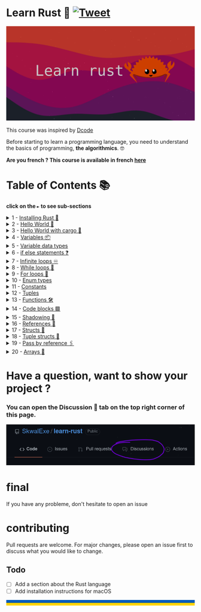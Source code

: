 # Learn Rust 🦀 [![Tweet](https://img.shields.io/twitter/url/http/shields.io.svg?style=social)](https://twitter.com/intent/tweet?url=https%3A%2F%2Fgithub.com%2FSkwalExe%2Flearn-rust&text=Started%20learning%20rust%20with%20@SkwalExe%20learn-rust%20project)

![banner](images/banner.png)

This course was inspired by [Dcode](https://www.youtube.com/watch?v=vOMJlQ5B-M0&list=PLVvjrrRCBy2JSHf9tGxGKJ-bYAN_uDCUL)

Before starting to learn a programming language, you need to understand the basics of programming, **the algorithmics**. 🤓

**Are you french ? This course is available in french [here](https://github.com/SkwalExe/apprendre-rust/)**

# Table of Contents 📚
**click on the `►` to see sub-sections**

<details>
    <summary>1 - <a href="https://github.com/SkwalExe/learn-rust/tree/main/course/installing-rust/">Installing Rust 🦀</a></summary>

- [Linux 😎](https://github.com/SkwalExe/learn-rust/tree/main/course/installing-rust#linux)
- [Windows 💩](https://github.com/SkwalExe/learn-rust/tree/main/course/installing-rust#windows)
</details>

<details>
    <summary>2 - <a href="https://github.com/SkwalExe/learn-rust/tree/main/course/hello-world/" >Hello World 👋</a></summary>

- [Declaring a function](https://github.com/SkwalExe/learn-rust/tree/main/course/hello-world/#declaring-a-function)
- [Printing a message 💬](https://github.com/SkwalExe/learn-rust/tree/main/course/hello-world/#printing-a-message)
- [Compiling and running a program🏃‍](https://github.com/SkwalExe/learn-rust/tree/main/course/hello-world/#compiling-and-running-a-program) 
</details>

<details>
    <summary>3 - <a href="https://github.com/SkwalExe/learn-rust/tree/main/course/hello-world-cargo/" >Hello World with cargo 🚢</a></summary>

- [What is cargo❓](https://github.com/SkwalExe/learn-rust/tree/main/course/hello-world-cargo#what-is-cargo)
- [Creating a new project🆕](https://github.com/SkwalExe/learn-rust/tree/main/course/hello-world-cargo#creating-a-new-project)
- [Compiling and running a program with cargo🏃‍](https://github.com/SkwalExe/learn-rust/tree/main/course/hello-world-cargo#compiling-and-running-a-program-with-cargo)
    - [Just compiling](https://github.com/SkwalExe/learn-rust/tree/main/course/hello-world-cargo#just-compiling)
    - [Compiling and running🏃‍](https://github.com/SkwalExe/learn-rust/tree/main/course/hello-world-cargo#compiling-and-running)
</details>

<details>
    <summary>4 - <a href="https://github.com/SkwalExe/learn-rust/tree/main/course/variables/" >Variables 📦</a></summary>

- [Declaring a variable](https://github.com/SkwalExe/learn-rust/tree/main/course/variables#declaring-a-variable)
- [Printing a variable💬](https://github.com/SkwalExe/learn-rust/tree/main/course/variables#printing-a-variable)
- [Modifying a variable](https://github.com/SkwalExe/learn-rust/tree/main/course/variables#modifying-a-variable)
- [Mutable variables](https://github.com/SkwalExe/learn-rust/tree/main/course/variables#mutable-variables)

</details>

<details>
    <summary>5 - <a href="https://github.com/SkwalExe/learn-rust/tree/main/course/variable-data-types/" >Variable data types</a></summary>

- [What are data types❓](https://github.com/SkwalExe/learn-rust/tree/main/course/variable-data-types#what-are-data-types)
- [Specifying data types](https://github.com/SkwalExe/learn-rust/tree/main/course/variable-data-types#specifying-data-types)

</details>


<details>
    <summary>6 - <a href="https://github.com/SkwalExe/learn-rust/tree/main/course/if-else-statements/" >if else statements ❓</a></summary>

- [comparison operators](https://github.com/SkwalExe/learn-rust/tree/main/course/if-else-statements#comparison-operators)
- [if](https://github.com/SkwalExe/learn-rust/tree/main/course/if-else-statements#if)
- [else](https://github.com/SkwalExe/learn-rust/tree/main/course/if-else-statements#else)
- [else if](https://github.com/SkwalExe/learn-rust/tree/main/course/if-else-statements#else-if)

</details>

<details>
    <summary>7 - <a href="https://github.com/SkwalExe/learn-rust/tree/main/course/infinite-loops/" >Infinite loops ♾️</a></summary>

- [the loop keyword ♾️](https://github.com/SkwalExe/learn-rust/tree/main/course/infinite-loops#the-loop-keyword️)
- [the break keyword 🛑](https://github.com/SkwalExe/learn-rust/tree/main/course/infinite-loops#the-break-keyword)
- [the continue keyword ➡️](https://github.com/SkwalExe/learn-rust/tree/main/course/infinite-loops#the-continue-keyword️)

</details>    

<details>
    <summary>8 - <a href="https://github.com/SkwalExe/learn-rust/tree/main/course/while-loops/" >While loops 🔁</a></summary>

- [What is a while loop ❓](https://github.com/SkwalExe/learn-rust/tree/main/course/while-loops#what-is-a-while-loop)
- [The while keyword 🔁](https://github.com/SkwalExe/learn-rust/tree/main/course/while-loops#the-while-keyword)
- [The break and continue keywords 🔑](https://github.com/SkwalExe/learn-rust/tree/main/course/while-loops#the-break-and-continue-keywords)

</details>    

<details>
    <summary>9 - <a href="https://github.com/SkwalExe/learn-rust/tree/main/course/for-loops/" >For loops 🔢</a></summary>

- [What is a for loop ❓](https://github.com/SkwalExe/learn-rust/tree/main/course/for-loops#what-is-a-for-loop)
- [The `for` keyword 🔑](https://github.com/SkwalExe/learn-rust/tree/main/course/for-loops#the-for-keyword)
- [Vector iteration](https://github.com/SkwalExe/learn-rust/tree/main/course/for-loops#vector-iteration)
    - [What is a vector❓](https://github.com/SkwalExe/learn-rust/tree/main/course/for-loops#what-is-a-vector)
    - [Declaring a vector](https://github.com/SkwalExe/learn-rust/tree/main/course/for-loops#declaring-a-vector)
    - [Iterating over a vector](https://github.com/SkwalExe/learn-rust/tree/main/course/for-loops#iterating-over-a-vector)
    - [Iterating over a vector with index 🔢](https://github.com/SkwalExe/learn-rust/tree/main/course/for-loops#iterating-over-a-vector-with-index)

</details>    

<details>
    <summary>10 - <a href="https://github.com/SkwalExe/learn-rust/tree/main/course/enum-types/" >Enum types</a></summary>

- [What is an enum type ❓](https://github.com/SkwalExe/learn-rust/tree/main/course/enum-types#what-is-an-enum-type)
- [Declaring an enum type](https://github.com/SkwalExe/learn-rust/tree/main/course/enum-types#declaring-an-enum-type)
- [Matching on an enum](https://github.com/SkwalExe/learn-rust/tree/main/course/enum-types#matching-on-an-enum)
    - [What is a match expression ❓](https://github.com/SkwalExe/learn-rust/tree/main/course/enum-types#what-is-a-match-expression)
    - [Usage](https://github.com/SkwalExe/learn-rust/tree/main/course/enum-types#usage)
    - [Matching on an enum](https://github.com/SkwalExe/learn-rust/tree/main/course/enum-types#matching-on-an-enum)

</details>

<details>
    <summary>11 - <a href="https://github.com/SkwalExe/learn-rust/tree/main/course/constants/" >Constants</a></summary>

- [What is a constant ❓](https://github.com/SkwalExe/learn-rust/tree/main/course/constants#what-is-a-constant)
- [Declaring a constant](https://github.com/SkwalExe/learn-rust/tree/main/course/constants#declaring-a-constant)
- [Using a constant](https://github.com/SkwalExe/learn-rust/tree/main/course/constants#using-a-constant)

</details>

<details>
    <summary>12 - <a href="https://github.com/SkwalExe/learn-rust/tree/main/course/tuples/" >Tuples</a></summary>

- [What is a tuple ❓](https://github.com/SkwalExe/learn-rust/tree/main/course/tuples#what-is-a-tuple)
- [Declaring a tuple](https://github.com/SkwalExe/learn-rust/tree/main/course/tuples#declaring-a-tuple)
- [Accessing a tuple](https://github.com/SkwalExe/learn-rust/tree/main/course/tuples#accessing-a-tuple)
- [Extracting values from a tuple 🚪](https://github.com/SkwalExe/learn-rust/tree/main/course/tuples#extracting-values-from-a-tuple)

</details>

<details>
    <summary>13 - <a href="https://github.com/SkwalExe/learn-rust/tree/main/course/functions/" >Functions 🛠️</a></summary>

- [What is a function❓](https://github.com/SkwalExe/learn-rust/tree/main/course/functions#what-is-a-function)
- [Declaring a function](https://github.com/SkwalExe/learn-rust/tree/main/course/functions#declaring-a-function)
- [Returning values](https://github.com/SkwalExe/learn-rust/tree/main/course/functions#returning-values)

</details>

<details>
    <summary>14 - <a href="https://github.com/SkwalExe/learn-rust/tree/main/course/code-blocks/" >Code blocks 🟪️</a></summary>

- [What is a code block ❓](https://github.com/SkwalExe/learn-rust/tree/main/course/code-blocks/#what-is-a-code-block)
- [Usage](https://github.com/SkwalExe/learn-rust/tree/main/course/code-blocks/#usage)

</details>

<details>
    <summary>15 - <a href="https://github.com/SkwalExe/learn-rust/tree/main/course/shadowing/" >Shadowing 👥</a></summary>

- [What is shadowing❓](https://github.com/SkwalExe/learn-rust/tree/main/course/shadowing#what-is-shadowing)
- [Usage](https://github.com/SkwalExe/learn-rust/tree/main/course/shadowing#usage)

</details>

<details>
    <summary>16 - <a href="https://github.com/SkwalExe/learn-rust/tree/main/course/references/" >References 🔗</a></summary>

- [What is a reference ❔](https://github.com/SkwalExe/learn-rust/tree/main/course/references#what-is-a-reference)
- [How to create a reference ❔](https://github.com/SkwalExe/learn-rust/tree/main/course/references#how-to-create-a-reference)
- [How to use a reference 🤹](https://github.com/SkwalExe/learn-rust/tree/main/course/references#how-to-use-a-reference)
- [Modifying a reference ✏️](https://github.com/SkwalExe/learn-rust/tree/main/course/references#modifying-a-reference)
    - [Firstly](https://github.com/SkwalExe/learn-rust/tree/main/course/references#firstly)
    - [Secondly](https://github.com/SkwalExe/learn-rust/tree/main/course/references#secondly)
- [Warning ⚠️](https://github.com/SkwalExe/learn-rust/tree/main/course/references#warning)
    - [Firstly](https://github.com/SkwalExe/learn-rust/tree/main/course/references#firstly)
    - [Secondly](https://github.com/SkwalExe/learn-rust/tree/main/course/references#secondly)

</details>

<details>
    <summary>17 - <a href="https://github.com/SkwalExe/learn-rust/tree/main/course/structs/" >Structs 🧱</a></summary>

- [What is a struct ❔](https://github.com/SkwalExe/learn-rust/tree/main/course/structs#what-is-a-struct)
- [How to create a struct ❔](https://github.com/SkwalExe/learn-rust/tree/main/course/structs#how-to-create-a-struct)
- [How to use a struct 🤹](https://github.com/SkwalExe/learn-rust/tree/main/course/structs#how-to-use-a-struct)
- [Modifying a struct ✏️](https://github.com/SkwalExe/learn-rust/tree/main/course/structs#modifying-a-struct)

</details>

<details>
    <summary>18 - <a href="https://github.com/SkwalExe/learn-rust/tree/main/course/tuple-structs/" >Tuple structs 🧱</a></summary>

- [What is a tuple struct ❔](https://github.com/SkwalExe/learn-rust/tree/main/course/tuple-structs#what-is-a-tuple-struct)
- [How to create a tuple struct ❔](https://github.com/SkwalExe/learn-rust/tree/main/course/tuple-structs#how-to-create-a-tuple-struct)
- [How to use a tuple struct 🤹](https://github.com/SkwalExe/learn-rust/tree/main/course/tuple-structs#how-to-use-a-tuple-struct)
- [Modifying a tuple struct ✏️](https://github.com/SkwalExe/learn-rust/tree/main/course/tuple-structs#modifying-a-tuple-struct)

</details>

<details>
    <summary>19 - <a href="https://github.com/SkwalExe/learn-rust/tree/main/course/pass-by-reference/" >Pass by reference 🖇️</a></summary>

- [The problem ❌](https://github.com/SkwalExe/learn-rust/tree/main/course/pass-by-reference/#the-problem)
- [The solution 💡](https://github.com/SkwalExe/learn-rust/tree/main/course/pass-by-reference/#the-solution)

</details>


<details>
    <summary>20 - <a href="https://github.com/SkwalExe/learn-rust/tree/main/course/arrays" >Arrays 📜</a></summary>

- [What is an array ❔](https://github.com/SkwalExe/learn-rust/tree/main/course/arrays#what-is-an-array)
- [Declaring an array](https://github.com/SkwalExe/learn-rust/tree/main/course/arrays#declaring-an-array)
- [Accessing an array](https://github.com/SkwalExe/learn-rust/tree/main/course/arrays#accessing-an-array)
- [Iterating over an array 🔁](https://github.com/SkwalExe/learn-rust/tree/main/course/arrays#iterating-over-an-array)
    - [With the `iter` method](https://github.com/SkwalExe/learn-rust/tree/main/course/arrays#with-the-iter-method)
    - [With the length of the array](https://github.com/SkwalExe/learn-rust/tree/main/course/arrays#with-the-length-of-the-array)
- [Specifying the type and the length of an array](https://github.com/SkwalExe/learn-rust/tree/main/course/arrays#specifying-the-type-and-the-length-of-an-array)
- [Default values for arrays](https://github.com/SkwalExe/learn-rust/tree/main/course/arrays#default-values-for-arrays)

</details>

# Have a question, want to show your project ?
### **You can open the Discussion 💬 tab on the top right corner of this page.**
![discussion](images/discussions.png)
# final
If you have any probleme, don't hesitate to open an issue
# contributing
Pull requests are welcome. For major changes, please open an issue first to discuss what you would like to change.
## Todo
- [ ] Add a section about the Rust language
- [ ] Add installation instructions for macOS

<a href="https://github.com/SkwalExe#ukraine"><img src="https://raw.githubusercontent.com/SkwalExe/SkwalExe/main/ukraine.jpg" width="100%" height="15px" /></a>